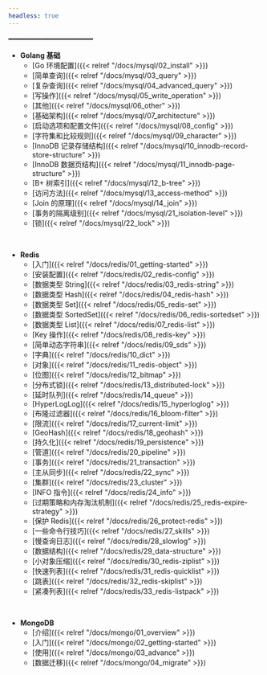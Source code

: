 ```yaml
---
headless: true
---
```


━━━━━━━━━━━━━━━━━━━━

- **Golang 基础**
  - [Go 环境配置]({{< relref "/docs/mysql/02_install" >}})
  - [简单查询]({{< relref "/docs/mysql/03_query" >}})
  - [复杂查询]({{< relref "/docs/mysql/04_advanced_query" >}})
  - [写操作]({{< relref "/docs/mysql/05_write_operation" >}})
  - [其他]({{< relref "/docs/mysql/06_other" >}})
  - [基础架构]({{< relref "/docs/mysql/07_architecture" >}})
  - [启动选项和配置文件]({{< relref "/docs/mysql/08_config" >}})
  - [字符集和比较规则]({{< relref "/docs/mysql/09_character" >}})
  - [InnoDB 记录存储结构]({{< relref "/docs/mysql/10_innodb-record-store-structure" >}})
  - [InnoDB 数据页结构]({{< relref "/docs/mysql/11_innodb-page-structure" >}})
  - [B+ 树索引]({{< relref "/docs/mysql/12_b-tree" >}})
  - [访问方法]({{< relref "/docs/mysql/13_access-method" >}})
  - [Join 的原理]({{< relref "/docs/mysql/14_join" >}})
  - [事务的隔离级别]({{< relref "/docs/mysql/21_isolation-level" >}})
  - [锁]({{< relref "/docs/mysql/22_lock" >}})
<br />

- **Redis**
  - [入门]({{< relref "/docs/redis/01_getting-started" >}})
  - [安装配置]({{< relref "/docs/redis/02_redis-config" >}})
  - [数据类型 String]({{< relref "/docs/redis/03_redis-string" >}})
  - [数据类型 Hash]({{< relref "/docs/redis/04_redis-hash" >}})
  - [数据类型 Set]({{< relref "/docs/redis/05_redis-set" >}})
  - [数据类型 SortedSet]({{< relref "/docs/redis/06_redis-sortedset" >}})
  - [数据类型 List]({{< relref "/docs/redis/07_redis-list" >}})
  - [Key 操作]({{< relref "/docs/redis/08_redis-key" >}})
  - [简单动态字符串]({{< relref "/docs/redis/09_sds" >}})
  - [字典]({{< relref "/docs/redis/10_dict" >}})
  - [对象]({{< relref "/docs/redis/11_redis-object" >}})
  - [位图]({{< relref "/docs/redis/12_bitmap" >}})
  - [分布式锁]({{< relref "/docs/redis/13_distributed-lock" >}})
  - [延时队列]({{< relref "/docs/redis/14_queue" >}})
  - [HyperLogLog]({{< relref "/docs/redis/15_hyperloglog" >}})
  - [布隆过滤器]({{< relref "/docs/redis/16_bloom-filter" >}})
  - [限流]({{< relref "/docs/redis/17_current-limit" >}})
  - [GeoHash]({{< relref "/docs/redis/18_geohash" >}})
  - [持久化]({{< relref "/docs/redis/19_persistence" >}})
  - [管道]({{< relref "/docs/redis/20_pipeline" >}})
  - [事务]({{< relref "/docs/redis/21_transaction" >}})
  - [主从同步]({{< relref "/docs/redis/22_sync" >}})
  - [集群]({{< relref "/docs/redis/23_cluster" >}})
  - [INFO 指令]({{< relref "/docs/redis/24_info" >}})
  - [过期策略和内存淘汰机制]({{< relref "/docs/redis/25_redis-expire-strategy" >}})
  - [保护 Redis]({{< relref "/docs/redis/26_protect-redis" >}})
  - [一些命令行技巧]({{< relref "/docs/redis/27_skills" >}})
  - [慢查询日志]({{< relref "/docs/redis/28_slowlog" >}})
  - [数据结构]({{< relref "/docs/redis/29_data-structure" >}})
  - [小对象压缩]({{< relref "/docs/redis/30_redis-ziplist" >}})
  - [快速列表]({{< relref "/docs/redis/31_redis-quicklist" >}})
  - [跳表]({{< relref "/docs/redis/32_redis-skiplist" >}})
  - [紧凑列表]({{< relref "/docs/redis/33_redis-listpack" >}})
<br />

- **MongoDB**
  - [介绍]({{< relref "/docs/mongo/01_overview" >}})
  - [入门]({{< relref "/docs/mongo/02_getting-started" >}})
  - [使用]({{< relref "/docs/mongo/03_advance" >}})
  - [数据迁移]({{< relref "/docs/mongo/04_migrate" >}})
<br />
